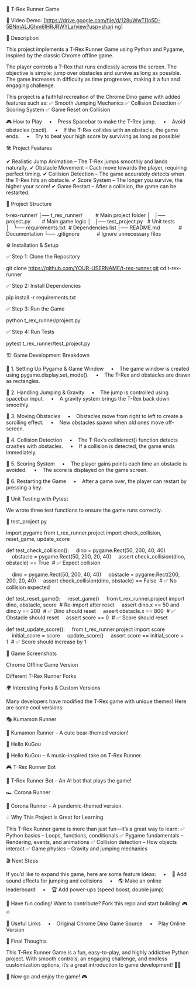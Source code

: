 🦖 T-Rex Runner Game

🎥 Video Demo: [https://drive.google.com/file/d/128uWwTI1p5D-5BNmALJGhm6lHRJRWYLa/view?usp=shari
ng]

📌 Description

This project implements a T-Rex Runner Game using Python and Pygame, inspired by the classic Chrome offline game.

The player controls a T-Rex that runs endlessly across the screen. The objective is simple: jump over obstacles and survive as long as possible. The game increases in difficulty as time progresses, making it a fun and engaging challenge.

This project is a faithful recreation of the Chrome Dino game with added features such as:
✅ Smooth Jumping Mechanics
✅ Collision Detection
✅ Scoring System
✅ Game Reset on Collision

🎮 How to Play
    •    Press Spacebar to make the T-Rex jump.
    •    Avoid obstacles (cacti).
    •    If the T-Rex collides with an obstacle, the game ends.
    •    Try to beat your high score by surviving as long as possible!

🛠️ Project Features

✔ Realistic Jump Animation – The T-Rex jumps smoothly and lands naturally.
✔ Obstacle Movement – Cacti move towards the player, requiring perfect timing.
✔ Collision Detection – The game accurately detects when the T-Rex hits an obstacle.
✔ Score System – The longer you survive, the higher your score!
✔ Game Restart – After a collision, the game can be restarted.

📂 Project Structure

t-rex-runner/
│── t_rex_runner/         # Main project folder
│   │── project.py        # Main game logic
│   │── test_project.py   # Unit tests
│   └── requirements.txt  # Dependencies list
│── README.md             # Documentation
└── .gitignore            # Ignore unnecessary files

⚙️ Installation & Setup

✅ Step 1: Clone the Repository

git clone https://github.com/YOUR-USERNAME/t-rex-runner.git
cd t-rex-runner

✅ Step 2: Install Dependencies

pip install -r requirements.txt

✅ Step 3: Run the Game

python t_rex_runner/project.py

✅ Step 4: Run Tests

pytest t_rex_runner/test_project.py

🏗️ Game Development Breakdown

🔹 1. Setting Up Pygame & Game Window
    •    The game window is created using pygame.display.set_mode().
    •    The T-Rex and obstacles are drawn as rectangles.

🔹 2. Handling Jumping & Gravity
    •    The jump is controlled using spacebar input.
    •    A gravity system brings the T-Rex back down smoothly.

🔹 3. Moving Obstacles
    •    Obstacles move from right to left to create a scrolling effect.
    •    New obstacles spawn when old ones move off-screen.

🔹 4. Collision Detection
    •    The T-Rex’s colliderect() function detects crashes with obstacles.
    •    If a collision is detected, the game ends immediately.

🔹 5. Scoring System
    •    The player gains points each time an obstacle is avoided.
    •    The score is displayed on the game screen.

🔹 6. Restarting the Game
    •    After a game over, the player can restart by pressing a key.

🧪 Unit Testing with Pytest

We wrote three test functions to ensure the game runs correctly.

🔹 test_project.py

import pygame
from t_rex_runner.project import check_collision, reset_game, update_score

def test_check_collision():
    dino = pygame.Rect(50, 200, 40, 40)
    obstacle = pygame.Rect(50, 200, 20, 40)
    assert check_collision(dino, obstacle) == True  # ✅ Expect collision

    dino = pygame.Rect(50, 200, 40, 40)
    obstacle = pygame.Rect(200, 200, 20, 40)
    assert check_collision(dino, obstacle) == False  # ✅ No collision expected

def test_reset_game():
    reset_game()
    from t_rex_runner.project import dino, obstacle, score  # Re-import after reset
    assert dino.x == 50 and dino.y == 200  # ✅ Dino should reset
    assert obstacle.x == 800  # ✅ Obstacle should reset
    assert score == 0  # ✅ Score should reset

def test_update_score():
    from t_rex_runner.project import score
    initial_score = score
    update_score()
    assert score == initial_score + 1  # ✅ Score should increase by 1

🎨 Game Screenshots

Chrome Offline Game Version

Different T-Rex Runner Forks

🌍 Interesting Forks & Custom Versions

Many developers have modified the T-Rex game with unique themes! Here are some cool versions:

🎭 Kumamon Runner

🐻 Kumamon Runner – A cute bear-themed version!

🎼 Hello KuGou

🎵 Hello KuGou – A music-inspired take on T-Rex Runner.

🎮 T-Rex Runner Bot

🤖 T-Rex Runner Bot – An AI bot that plays the game!

🏎 Corona Runner

🦠 Corona Runner – A pandemic-themed version.

💡 Why This Project is Great for Learning

This T-Rex Runner game is more than just fun—it’s a great way to learn:
✅ Python basics – Loops, functions, conditionals
✅ Pygame fundamentals – Rendering, events, and animations
✅ Collision detection – How objects interact
✅ Game physics – Gravity and jumping mechanics

🎬 Next Steps

If you’d like to expand this game, here are some feature ideas:
    •    🎵 Add sound effects for jumping and collisions
    •    🌎 Make an online leaderboard
    •    🏆 Add power-ups (speed boost, double jump)

🚀 Have fun coding! Want to contribute? Fork this repo and start building! 🎮🔥

🔗 Useful Links
    •    Original Chrome Dino Game Source
    •    Play Online Version

🎯 Final Thoughts

This T-Rex Runner Game is a fun, easy-to-play, and highly addictive Python project. With smooth controls, an engaging challenge, and endless customization options, it’s a great introduction to game development! 🚀🔥

🎉 Now go and enjoy the game! 🎮
